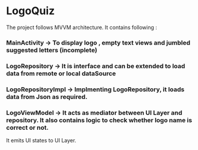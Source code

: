 # LogoQuiz

The project follows MVVM architecture. It contains following :

### MainActivity -> To display logo , empty text views and jumbled suggested letters (incomplete)
### LogoRepository -> It is interface and can be extended to load data from remote or local dataSource
### LogoRepositoryImpl -> Implmenting LogoRepository, it loads data from Json as required.
### LogoViewModel -> It acts as mediator between UI Layer and repository. It also contains logic to check whether logo name is correct or not.
It emits UI states to UI Layer.
